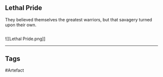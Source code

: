 ## Lethal Pride
They believed themselves the greatest warriors, but that savagery turned upon their own.
## 
![[Lethal Pride.png]]

---
## Tags
#Artefact